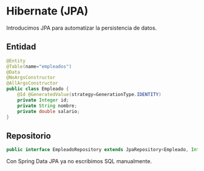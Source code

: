 # Hibernate (JPA)

Introducimos JPA para automatizar la persistencia de datos.

## Entidad
```java
@Entity
@Table(name="empleados")
@Data
@NoArgsConstructor
@AllArgsConstructor
public class Empleado {
    @Id @GeneratedValue(strategy=GenerationType.IDENTITY)
    private Integer id;
    private String nombre;
    private double salario;
}
```

## Repositorio
```java
public interface EmpleadoRepository extends JpaRepository<Empleado, Integer> {}
```

Con Spring Data JPA ya no escribimos SQL manualmente.

